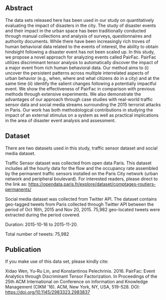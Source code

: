 ## Abstract

The data sets released here has been used in our study on quantitatively evaluating the impact of disasters in the city. The study of disaster events and their impact in the urban space has been traditionally conducted through manual collections and analysis of surveys, questionnaires and authority documents. While there have been increasingly rich troves of human behavioral data related to the events of interest, the ability to obtain hindsight following a disaster event has not been scaled up. In this study, we propose a novel approach for analyzing events called PairFac. PairFac utilizes discriminant tensor analysis to automatically discover the impact of a major event from rich human behavioral data. Our method aims to (i) uncover the persistent patterns across multiple interrelated aspects of urban behavior (e.g., when, where and what citizens do in a city) and at the same time (ii) identify the salient changes following a potentially impactful event. We show the effectiveness of PairFac in comparison with previous methods through extensive experiments. We also demonstrate the advantages of our approach through case studies with real-world traffic sensor data and social media streams surrounding the 2015 terrorist attacks in Paris. Our work has both methodological contributions in studying the impact of an external stimulus on a system as well as practical implications in the area of disaster event analysis and assessment.

## Dataset

There are two datasets used in this study, traffic sensor dataset and social media dataset.   

Traffic Sensor dataset was collected from open data Paris. This dataset includes all the hourly data for the flow and the occupancy rate assembled by the permanent traffic sensors installed on the Paris City network (urban network and peripheral boulevard). For interested readers, please direct to the link as: https://opendata.paris.fr/explore/dataset/comptages-routiers-permanents/

Social media dataset was collected from Twitter API. The dataset contains geo-tagged tweets from Paris collected through Twitter API between the period of Oct 16th, 2015 and Nov 20, 2015. 75,982 geo-located tweets were extracted during the period covered.

Duration: 2015-10-16 to 2015-11-20.

Total number of tweets: 75,982

## Publication

If you make use of this data set, please kindly cite:

Xidao Wen, Yu-Ru Lin, and Konstantinos Pelechrinis. 2016. PairFac: Event Analytics through Discriminant Tensor Factorization. In Proceedings of the 25th ACM International on Conference on Information and Knowledge Management (CIKM '16). ACM, New York, NY, USA, 519-528. DOI: https://doi.org/10.1145/2983323.2983837
